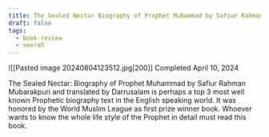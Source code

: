 ```yaml
---
title: The Sealed Nectar Biography of Prophet Muhammad by Safiur Rahman Mubarakpuri
draft: false
tags:
  - book-review
  - seerah
---
```

![[Pasted image 20240804123512.jpg|200]]
Completed April 10, 2024

The Sealed Nectar: Biography of Prophet Muhammad by Safiur Rahman Mubarakpuri and translated by Darrusalam is perhaps a top 3 most well known Prophetic biography text in the English speaking world. It was honored by the World Muslim League as first prize winner book. Whoever wants to know the whole life style of the Prophet in detail must read this book.